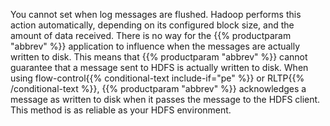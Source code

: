 ---
---
<!-- DISCLAIMER: This file is based on the syslog-ng Open Source Edition documentation https://github.com/balabit/syslog-ng-ose-guides/commit/2f4a52ee61d1ea9ad27cb4f3168b95408fddfdf2 and is used under the terms of The syslog-ng Open Source Edition Documentation License. The file has been modified by Axoflow. -->
You cannot set when log messages are flushed. Hadoop performs this action automatically, depending on its configured block size, and the amount of data received. There is no way for the {{% productparam "abbrev" %}} application to influence when the messages are actually written to disk. This means that {{% productparam "abbrev" %}} cannot guarantee that a message sent to HDFS is actually written to disk. When using flow-control{{% conditional-text include-if="pe" %}} or RLTP{{% /conditional-text %}}, {{% productparam "abbrev" %}} acknowledges a message as written to disk when it passes the message to the HDFS client. This method is as reliable as your HDFS environment.
